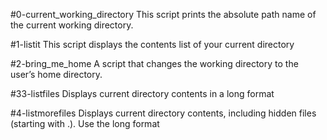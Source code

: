 #0-current_working_directory
This script prints the absolute path name of the current working directory.

#1-listit
This script displays the contents list of your current directory

#2-bring_me_home
A script that changes the working directory to the user’s home directory.

#33-listfiles
Displays current directory contents in a long format

#4-listmorefiles
Displays current directory contents, including hidden files (starting with .). Use the long format
